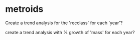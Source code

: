# metroids

Create a trend analysis for the 'recclass' for each 'year'?

create a trend analysis with % growth of 'mass' for each year?
